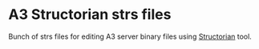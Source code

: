 # A3 Structorian strs files

Bunch of strs files for editing A3 server binary files using [Structorian](https://github.com/yole/structorian) tool.
